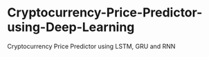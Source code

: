 # Cryptocurrency-Price-Predictor-using-Deep-Learning
Cryptocurrency Price Predictor using LSTM, GRU and RNN
